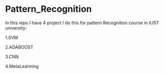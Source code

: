 # Pattern_Recognition
In this repo I have 4 project I do this for pattern Recognition course in IUST university:

1.SVM 

2.ADABOOST

3.CNN

4.MetaLearining 

